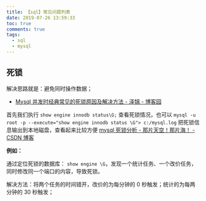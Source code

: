 ```yaml
---
title: 【sql】常见问题列表
date: 2019-07-26 13:59:33
toc: true
comments: true
tags:
  - sql
  - mysql
---
```


## 死锁

解决思路就是：避免同时操作数据；

- [Mysql 并发时经典常见的死锁原因及解决方法 - 泽锦 - 博客园](https://www.cnblogs.com/zejin2008/p/5262751.html)

首先我们执行
`show engine innodb status\G;`
查看死锁情况，也可以
`mysql -u root -p --execute="show engine innodb status \G"> c:/mysql.log`
把死锁信息输出到本地磁盘，查看起来比较方便
[mysql 死锁分析 - 那片天空！那片海！ - CSDN 博客](https://blog.csdn.net/weixin_38250126/article/details/70053222)

**例如：**

通过定位死锁的数据库： `show engine \G`，发现一个统计任务、一个改价任务，同时修改同一个端口的内容，导致死锁。

解决方法：将两个任务的时间错开，改价的为每分钟的 0 秒触发；统计的为每两分钟的 30 秒触发；

